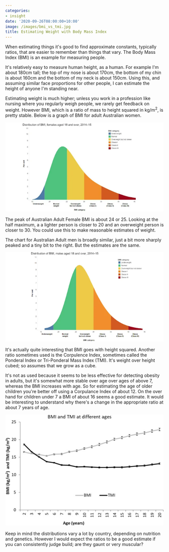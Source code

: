```yaml
---
categories:
- insight
date: '2020-09-26T08:00:00+10:00'
image: /images/bmi_vs_tmi.jpg
title: Estimating Weight with Body Mass Index
---
```


When estimating things it's good to find approximate constants, typically ratios, that are easier to remember than things that vary.
The Body Mass Index (BMI) is an example for measuring people.

It's relatively easy to measure human height, as a human.
For example I'm about 180cm tall; the top of my nose is about 170cm, the bottom of my chin is about 160cm and the bottom of my neck is about 150cm.
Using this, and assuming similar face proportions for other people, I can estimate the height of anyone I'm standing near.

Estimating weight is much higher; unless you work in a profession like nursing where you regularly weigh people, we rarely get feedback on weight.
However BMI, which is a ratio of mass to height squared in kg/m<sup>2</sup>, is pretty stable.
Below is a graph of BMI for adult Australian women.

![BMI Distribution of Australian Women](/images/bmi_women.jpg)

The peak of Australian Adult Female BMI is about 24 or 25.
Looking at the half maximum, a a lighter person is closer to 20 and an overweight person is closer to 30.
You could use this to make reasonable estimates of weight.

The chart for Australian Adult men is broadly similar, just a bit more sharply peaked and a tiny bit to the right.
But the estimates are the same.

![BMI Distribution of Australian Women](/images/bmi_men.jpg)

It's actually quite interesting that BMI goes with height squared.
Another ratio sometimes used is the Corpulence Index, sometimes called the Ponderal Index or Tri-Ponderal Mass Index (TMI).
It's weight over height cubed; so assumes that we grow as a cube.

It's not as used because it seems to be less effective for detecting obesity in adults, but it's somewhat more stable over age over ages of above 7, whereas the BMI increases with age.
So for estimating the age of older children you're better off using a Corpulance Index of about 12.
On the over hand for children under 7 a BMI of about 16 seems a good estimate.
It would be interesting to understand why there's a change in the appropriate ratio at about 7 years of age.

![BMI vs TMI over Age](/images/bmi_vs_tmi.jpg)

Keep in mind the distributions vary a lot by country, depending on nutrition and genetics.
However I would expect the ratios to be a good estimate if you can consistently judge build; are they gaunt or very muscular?
